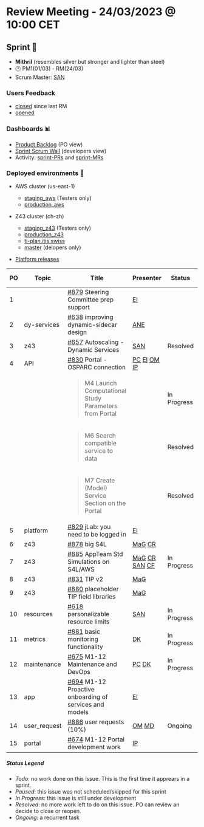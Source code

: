 # Review Meeting - 24/03/2023 @ 10:00 CET

## Sprint 🏃
- **Mithril** (resembles silver but stronger and lighter than steel)
- 🕐 PM1(01/03) - RM(24/03)
- Scrum Master: [SAN]

### Users Feedback

- [closed](https://github.com/issues?q=is%3Aissue+user%3AITISFoundation+archived%3Afalse+is%3Aclosed+label%3AFeedback+closed%3A%3E2023-03-01) since last RM
- [opened](https://github.com/ITISFoundation/osparc-issues/issues?q=is%3Aissue+is%3Aopen+sort%3Areactions)

### Dashboards 📊

- [Product Backlog](https://github.com/orgs/ITISFoundation/projects/3) (PO view)
- [Sprint Scrum Wall](https://github.com/orgs/ITISFoundation/projects/9) (developers view)
- Activity: [sprint-PRs](https://github.com/issues?q=is%3Apr+user%3AITISFoundation+archived%3Afalse+milestone%3AMithril) and [sprint-MRs](https://git.speag.com/groups/oSparc/-/merge_requests)

### Deployed environments 🚀

- AWS cluster (us-east-1)
  - [staging_aws](https://staging.osparc.io) (Testers only)
  - [production_aws](https://osparc.io)
- Z43 cluster (ch-zh)
  - [staging_z43](http://osparc-staging.speag.com) (Testers only)
  - [production_z43](http://osparc.speag.com)
  - [ti-plan.itis.swiss](http://ti-plan.itis.swiss)
  - [master](https://osparc-master.speag.com) (delopers only)

- [Platform releases](https://github.com/ITISFoundation/osparc-simcore/releases)

| PO  | Topic        | Title                                                                             | Presenter | Status   | Start-Time | Duration |
| --- | ------------ | --------------------------------------------------------------------------------- | --------- | -------- | ---------- | -------- |
| 1   |              | [#879] Steering Committee prep support                                            | [EI]      |          |            | 0'       |
| 2   | dy-services  | [#638] improving dynamic-sidecar design                                           | [ANE]     |          |            | 5'       |
| 3   | z43          | [#657] Autoscaling - Dynamic Services                                             | [SAN]     | Resolved |            | 3'       |
| 4   | API          | [#830] Portal - OSPARC connection                                                 | [PC] [EI] [OM] [IP] |  |          | 7'         |
|     |              | <blockquote>M4 Launch Computational Study Parameters from Portal</blockquote>     |           | In Progress |         |           |
|     |              | <blockquote>M6 Search compatible service to data</blockquote>                     |           | Resolved |            |          |
|     |              | <blockquote>M7 Create (Model) Service Section on the Portal</blockquote>          |           | Resolved |            |          |
| 5   | platform     | [#829] jLab: you need to be logged in                                             | [EI]      |          |            | 3'       |
| 6   | z43          | [#878] big S4L                                                                    | [MaG] [CR]|          |            | 4' (CR)         |
| 7   | z43          | [#885] AppTeam Std Simulations on S4L/AWS                                         | [MaG] [CR] [SAN] [CF] | In Progress  |        |   3' (SAN)       |
| 8   | z43          | [#831] TIP v2                                                                     | [MaG]     |          |            |          |
| 9   | z43          | [#880] placeholder TIP field libraries                                            | [MaG]     |          |            |          |
| 10  | resources    | [#618] personalizable resource limits                                             | [SAN]     | In Progress |         | 3'       |
| 11  | metrics      | [#881] basic monitoring functionality                                             | [DK]      | In Progress |         | 4'       |
| 12  | maintenance  | [#675] M1-12 Maintenance and DevOps                                               | [PC] [DK] | In Progress |         | 6'       |
| 13  | app          | [#694] M1-12 Proactive onboarding of services and models                          | [EI]      |          |            | 2'       |
| 14  | user_request | [#886] user requests (10%)                                                        | [OM] [MD]     | Ongoing  |            | 17'      |
| 15  | portal       | [#674] M1-12 Portal development work                                              | [IP]      |          |            |          |


##### Status Legend

- _Todo_: no work done on this issue. This is the first time it apprears in a sprint.
- _Paused_: this issue was not scheduled/skipped for this sprint
- _In Progress_: this issue is still under development
- _Resolved_: no more work left to do on this issue. PO can review an decide to close or reopen.
- _Ongoing_: a recurrent task

[online]: http://status.osparc.io/
[operational]: https://git.speag.com/oSparc/e2e-testing/-/pipelines
[performant]: https://git.speag.com/oSparc/e2e-portal-testing/-/pipelines


[#355]: https://github.com/ITISFoundation/osparc-issues/issues/355
[#618]: https://github.com/ITISFoundation/osparc-issues/issues/618
[#638]: https://github.com/ITISFoundation/osparc-issues/issues/638
[#654]: https://github.com/ITISFoundation/osparc-issues/issues/654
[#657]: https://github.com/ITISFoundation/osparc-issues/issues/657
[#668]: https://github.com/ITISFoundation/osparc-issues/issues/668
[#674]: https://github.com/ITISFoundation/osparc-issues/issues/674
[#675]: https://github.com/ITISFoundation/osparc-issues/issues/675
[#676]: https://github.com/ITISFoundation/osparc-issues/issues/676
[#681]: https://github.com/ITISFoundation/osparc-issues/issues/681
[#693]: https://github.com/ITISFoundation/osparc-issues/issues/693
[#694]: https://github.com/ITISFoundation/osparc-issues/issues/694
[#711]: https://github.com/ITISFoundation/osparc-issues/issues/711
[#740]: https://github.com/ITISFoundation/osparc-issues/issues/740
[#741]: https://github.com/ITISFoundation/osparc-issues/issues/741
[#765]: https://github.com/ITISFoundation/osparc-issues/issues/765
[#766]: https://github.com/ITISFoundation/osparc-issues/issues/766
[#767]: https://github.com/ITISFoundation/osparc-issues/issues/767
[#793]: https://github.com/ITISFoundation/osparc-issues/issues/793
[#829]: https://github.com/ITISFoundation/osparc-issues/issues/829
[#830]: https://github.com/ITISFoundation/osparc-issues/issues/830
[#831]: https://github.com/ITISFoundation/osparc-issues/issues/831
[#878]: https://github.com/ITISFoundation/osparc-issues/issues/878
[#879]: https://github.com/ITISFoundation/osparc-issues/issues/879
[#880]: https://github.com/ITISFoundation/osparc-issues/issues/880
[#881]: https://github.com/ITISFoundation/osparc-issues/issues/881
[#885]: https://github.com/ITISFoundation/osparc-issues/issues/885
[#886]: https://github.com/ITISFoundation/osparc-issues/issues/886


[MD]:https://github.com/matusdrobuliak66
[ALL]:https://github.com/Surfict
[ANE]:https://github.com/GitHK
[BL]:https://github.com/dyollb
[CR]:https://github.com/colinRawlings
[DK]:https://github.com/mrnicegyu11
[EI]:https://github.com/elisabettai
[IP]:https://github.com/ignapas
[MaG]:https://github.com/mguidon
[OM]:https://github.com/odeimaiz
[PC]:https://github.com/pcrespov
[SAN]:https://github.com/sanderegg
[EO]:https://github.com/eofli
[MB]:https://github.com/BouldiMelina
[CF]:https://github.com/cosfor1
[HBS]:https://github.com/habz-bs
